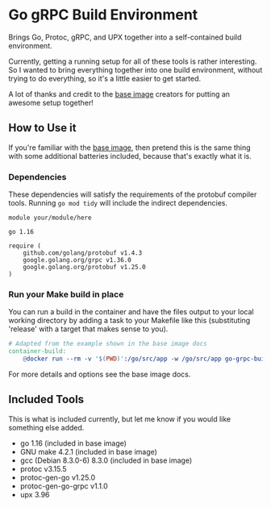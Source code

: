 # Go gRPC Build Environment
Brings Go, Protoc, gRPC, and UPX together into a self-contained build environment.

Currently, getting a running setup for all of these tools is rather interesting. So I wanted to bring everything together into one build environment, without trying to do everything, so it's a little easier to get started.

A lot of thanks and credit to the [base image](https://hub.docker.com/_/golang) creators for putting an awesome setup together!

## How to Use it
If you're familiar with the [base image](https://hub.docker.com/_/golang), then pretend this is the same thing with some additional batteries included, because that's exactly what it is.

### Dependencies
These dependencies will satisfy the requirements of the protobuf compiler tools. Running `go mod tidy` will include the indirect dependencies.
```
module your/module/here

go 1.16

require (
	github.com/golang/protobuf v1.4.3
	google.golang.org/grpc v1.36.0
	google.golang.org/protobuf v1.25.0
)
```

### Run your Make build in place
You can run a build in the container and have the files output to your local working directory by adding a task to your Makefile like this (substituting 'release' with a target that makes sense to you).
```makefile
# Adapted from the example shown in the base image docs
container-build:
	@docker run --rm -v '$(PWD)':/go/src/app -w /go/src/app go-grpc-build:1.16 make release
```

For more details and options see the base image docs.

## Included Tools
This is what is included currently, but let me know if you would like something else added.

* go 1.16 (included in base image)
* GNU make 4.2.1 (included in base image)
* gcc (Debian 8.3.0-6) 8.3.0 (included in base image)
* protoc v3.15.5
* protoc-gen-go v1.25.0
* protoc-gen-go-grpc v1.1.0
* upx 3.96
